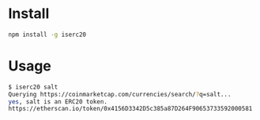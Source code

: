 # Install

```sh
npm install -g iserc20
```

# Usage

```sh
$ iserc20 salt
Querying https://coinmarketcap.com/currencies/search/?q=salt...
yes, salt is an ERC20 token.
https://etherscan.io/token/0x4156D3342D5c385a87D264F90653733592000581
```